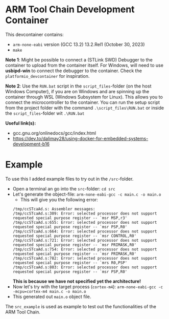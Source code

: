 # ARM Tool Chain Development Container

This devcontainer contains:
- `arm-none-eabi` version (GCC 13.2) 13.2.Rel1 (October 30, 2023)
- `make`



**Note 1**: Might be possible to connect a (STLink SWD) Debugger to the container to upload from the container itself. For Windows, will need to use **usbipd-win** to connect the debugger to the container. Check the `platformio_devcontainer` for inspiration.

**Note 2**: Use the `RUN.bat` script in the `script_files`-folder (on the host Windows Computer), if you are on Windows and are spinning up the container through WSL (Windows Subsystem for Linux). This allows you to connect the microcontroller to the container. You can run the setup script from the project folder with the command `.\script_files\RUN.bat` or inside the `script_files`-folder wit `.\RUN.bat`



**Useful link(s):**
- gcc.gnu.org/onlinedocs/gcc/index.html
- https://dev.to/dalimay28/using-docker-for-embedded-systems-development-b16

# Example

To use this I added example files to try out in the `/src`-folder.
- Open a terminal an go into the `src`-folder: `cd src`
- Let's generate the object-file: `arm-none-eabi-gcc -c main.c -o main.o`
    - This will give you the following error:
    ```
    /tmp/ccSTcaAd.s: Assembler messages:
    /tmp/ccSTcaAd.s:309: Error: selected processor does not support requested special purpose register -- `msr MSP,r3'
    /tmp/ccSTcaAd.s:655: Error: selected processor does not support requested special purpose register -- `msr PSP,R0'
    /tmp/ccSTcaAd.s:664: Error: selected processor does not support requested special purpose register -- `msr CONTROL,R0'
    /tmp/ccSTcaAd.s:721: Error: selected processor does not support requested special purpose register -- `msr PRIMASK,R0'
    /tmp/ccSTcaAd.s:754: Error: selected processor does not support requested special purpose register -- `msr PRIMASK,R0'
    /tmp/ccSTcaAd.s:782: Error: selected processor does not support requested special purpose register -- `mrs R0,PSP'
    /tmp/ccSTcaAd.s:803: Error: selected processor does not support requested special purpose register -- `msr PSP,R0'
    ```
    **This is because we have not specified yet the architecture!**
- Now let's try with the target process (`cortex-m4`): `arm-none-eabi-gcc -c -mcpu=cortex-m4 main.c -o main.o`
- This generated out `main.o` object file.

The `src_example` is used as example to test out the functionalities of the ARM Tool Chain.


